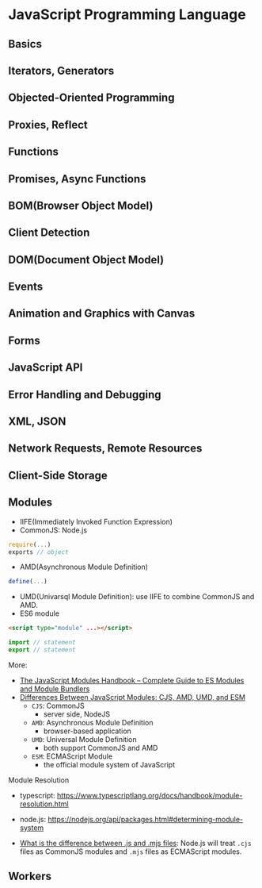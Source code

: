 # JavaScript Programming Language

## Basics

<!--
JavaScript in HTML
Language Basics
  syntax
  keywords, reserverd words
  variables
  data types
  operators
  statements
  functions
  variables, scope, memory
  basic reference types
  collection reference types
-->

## Iterators, Generators

## Objected-Oriented Programming

<!--
objects
classes
-->

## Proxies, Reflect

## Functions

## Promises, Async Functions

## BOM(Browser Object Model)

<!--
window
location
navigator
screen
history
-->

## Client Detection

<!--
capability
user-agent
software
hardware
-->

## DOM(Document Object Model)

<!--
Node
Document
Element
Text
Comment
CDATASection
DocumentType
DocumentFragment
Attr

mutation observers

DOM extensions:
- selectors API
- element traversal
- HTML5
- proprietary extensions

DOM level 2 and 3:
- DOM changes
- styles
- traversals
- ranges
-->

## Events

<!--
event flow
event handlers
event object
event types
composition events
HTML5 events
device events
simulating events
-->

## Animation and Graphics with Canvas

## Forms

<!--
form
text boxes
select box
form serialization
rich text editing
-->

## JavaScript API

<!--
atomics, SharedArrayBuffer
cross-context messaging
encoding API
Blob, File
media element
native drag and drop
notification API
page visibility API
streams API
timing API
web components
web cryptograph API
-->

## Error Handling and Debugging

<!--
browser error reporting
error handling
debugging techniques
-->

## XML, JSON

## Network Requests, Remote Resources

<!--
XMLHttpRequest
progress events
CORS(Cross-Origin Resource Sharing)
Fetch API
Beacon API
Web Sockets
Security
-->

## Client-Side Storage

<!--
Cookie
Web Storage
IndexedDB
-->

## Modules

- IIFE(Immediately Invoked Function Expression)
- CommonJS: Node.js
```javascript
require(...)
exports // object
```
- AMD(Asynchronous Module Definition)
```javascript
define(...)
```
- UMD(Univarsql Module Definition): use IIFE to combine CommonJS and AMD.
- ES6 module
```html
<script type="module" ...></script>
```
```javascript
import // statement
export // statement
```

More:
* [The JavaScript Modules Handbook – Complete Guide to ES Modules and Module Bundlers](https://www.freecodecamp.org/news/javascript-es-modules-and-module-bundlers/)
* [Differences Between JavaScript Modules: CJS, AMD, UMD, and ESM](https://medium.com/@halilatilla/differences-between-javascript-modules-cjs-amd-umd-and-esm-f60124de131b)
	- `CJS`: CommonJS
		- server side, NodeJS
	- `AMD`: Asynchronous Module Definition
		- browser-based application
	- `UMD`: Universal Module Definition
		- both support CommonJS and AMD
	- `ESM`: ECMAScript Module
		- the official module system of JavaScript

Module Resolution
* typescript: https://www.typescriptlang.org/docs/handbook/module-resolution.html
* node.js: https://nodejs.org/api/packages.html#determining-module-system

* [What is the difference between .js and .mjs files](https://stackoverflow.com/questions/57492546/what-is-the-difference-between-js-and-mjs-files): Node.js will treat `.cjs` files as CommonJS modules and `.mjs` files as ECMAScript modules.


## Workers

<!--
Dedicated Workers
Shread Workers
Service Workers
-->